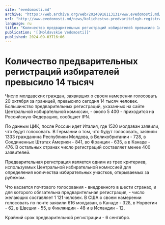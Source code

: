 ```yaml
---
site: "evedomosti.md"
archive: "https://web.archive.org/web/20240918113131/www.evedomosti.md/news/kolichestvo-predvaritelnyh-registracij-izbiratelej-prevysilo"
url: "http://www.evedomosti.md/news/kolichestvo-predvaritelnyh-registracij-izbiratelej-prevysilo"
language: ru
title: "Количество предварительных регистраций избирателей превысило 14 тысяч"
publication: '[[Moldavskie Vedomosti]]'
published: 2024-09-03T16:06
---
```


# Количество предварительных регистраций избирателей превысило 14 тысяч

Число молдавских граждан, заявивших о своем намерении голосовать 20 октября за границей, превысило сегодня 14 тысяч человек. Большинство предварительных регистраций, указанных на сайте Центральной избирательной комиссии, - около 5 400 - приходится на Российскую Федерацию, сообщает IPN.

По данным ЦИК, после России идет Италия, где 1520 молдаван заявили, что будут голосовать. В Германии о том, что будут голосовать, заявили 1333 гражданина Республики Молдова, в Великобритании - 728, в Соединенных Штатах Америки - 841, во Франции - 635, а в Канаде - 476. В остальных странах число регистраций составляет менее 400 заявителей.

Предварительная регистрация является одним из трех критериев, используемых Центральной избирательной комиссией для определения количества избирательных участков, открываемых за рубежом.

Что касается почтового голосования - внедренного в шести странах, и для которого обязательна предварительная регистрация, - число желающих составляет 1 121 человек. В США о своем намерении голосовать по почте заявили 616 молдаван, в Канаде - 328, в Норвегии - 62, в Швеции - 55, в Финляндии - 48 и в Исландии - 12.

Крайний срок предварительной регистрации - 6 сентября.